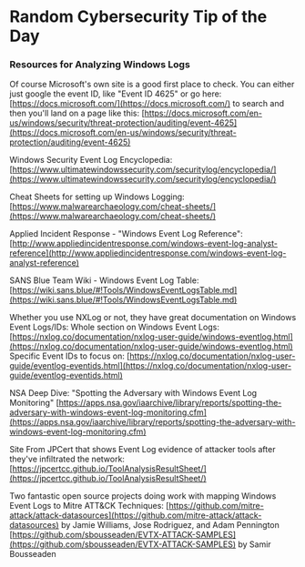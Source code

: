 # Random Cybersecurity Tip of the Day
### Resources for Analyzing Windows Logs

Of course Microsoft's own site is a good first place to check. You can either just google the event ID, like "Event ID 4625" or go here: [https://docs.microsoft.com/](https://docs.microsoft.com/) to search and then you'll land on a page like this: [https://docs.microsoft.com/en-us/windows/security/threat-protection/auditing/event-4625](https://docs.microsoft.com/en-us/windows/security/threat-protection/auditing/event-4625)

Windows Security Event Log Encyclopedia: [https://www.ultimatewindowssecurity.com/securitylog/encyclopedia/](https://www.ultimatewindowssecurity.com/securitylog/encyclopedia/)

Cheat Sheets for setting up Windows Logging: [https://www.malwarearchaeology.com/cheat-sheets/](https://www.malwarearchaeology.com/cheat-sheets/)

Applied Incident Response - "Windows Event Log Reference": [http://www.appliedincidentresponse.com/windows-event-log-analyst-reference](http://www.appliedincidentresponse.com/windows-event-log-analyst-reference)

SANS Blue Team Wiki - Windows Event Log Table: [https://wiki.sans.blue/#!Tools/WindowsEventLogsTable.md](https://wiki.sans.blue/#!Tools/WindowsEventLogsTable.md)

Whether you use NXLog or not, they have great documentation on Windows Event Logs/IDs:
Whole section on Windows Event Logs: [https://nxlog.co/documentation/nxlog-user-guide/windows-eventlog.html](https://nxlog.co/documentation/nxlog-user-guide/windows-eventlog.html)
Specific Event IDs to focus on: [https://nxlog.co/documentation/nxlog-user-guide/eventlog-eventids.html](https://nxlog.co/documentation/nxlog-user-guide/eventlog-eventids.html)

NSA Deep Dive: "Spotting the Adversary with Windows Event Log Monitoring" [https://apps.nsa.gov/iaarchive/library/reports/spotting-the-adversary-with-windows-event-log-monitoring.cfm](https://apps.nsa.gov/iaarchive/library/reports/spotting-the-adversary-with-windows-event-log-monitoring.cfm)

Site From JPCert that shows Event Log evidence of attacker tools after they've infiltrated the network: [https://jpcertcc.github.io/ToolAnalysisResultSheet/](https://jpcertcc.github.io/ToolAnalysisResultSheet/)

Two fantastic open source projects doing work with mapping Windows Event Logs to Mitre ATT&CK Techniques:
[https://github.com/mitre-attack/attack-datasources](https://github.com/mitre-attack/attack-datasources) by Jamie Williams, Jose Rodriguez, and Adam Pennington
[https://github.com/sbousseaden/EVTX-ATTACK-SAMPLES](https://github.com/sbousseaden/EVTX-ATTACK-SAMPLES) by Samir Bousseaden
